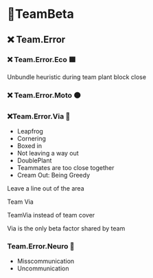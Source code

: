 # 🔷<beta>TeamBeta</beta>

## ❌ Team.Error

### ❌ Team.Error.Eco 🟩<eco></eco>

Unbundle heuristic during team plant block close

### ❌ Team.Error.Moto 🟠<moto></moto>

### ❌Team.Error.Via 🔻<via></via>

- Leapfrog
- Cornering
- Boxed in
- Not leaving a way out
- DoublePlant
- Teammates are too close together
- Cream Out: Being Greedy

Leave a line out of the area

Team Via

TeamVia instead of team cover

Via is the only beta factor shared by team

### Team.Error.Neuro 💜<neuro></neuro>

- Misscommunication
- Uncommunication

